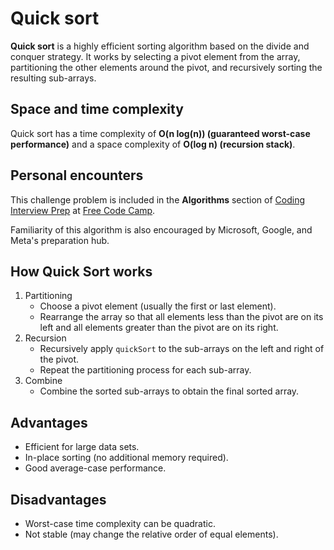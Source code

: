 # Quick sort

**Quick sort** is a highly efficient sorting algorithm based on the divide and conquer strategy. It works by selecting a pivot element from the array, partitioning the other elements around the pivot, and recursively sorting the resulting sub-arrays.

## Space and time complexity

Quick sort has a time complexity of **O(n log(n)) (guaranteed worst-case performance)** and a space complexity of **O(log n) (recursion stack)**.

## Personal encounters

This challenge problem is included in the **Algorithms** section of [Coding Interview Prep](https://www.freecodecamp.org/learn/coding-interview-prep/) at [Free Code Camp](https://freecodecamp.org).

Familiarity of this algorithm is also encouraged by Microsoft, Google, and Meta's preparation hub.

## How Quick Sort works

1. Partitioning
    - Choose a pivot element (usually the first or last element).
    - Rearrange the array so that all elements less than the pivot are on its left and all elements greater than the pivot are on its right.
2. Recursion
    - Recursively apply `quickSort` to the sub-arrays on the left and right of the pivot.
    - Repeat the partitioning process for each sub-array.
3. Combine
    - Combine the sorted sub-arrays to obtain the final sorted array.

## Advantages

- Efficient for large data sets.
- In-place sorting (no additional memory required).
- Good average-case performance.

## Disadvantages

- Worst-case time complexity can be quadratic.
- Not stable (may change the relative order of equal elements).
